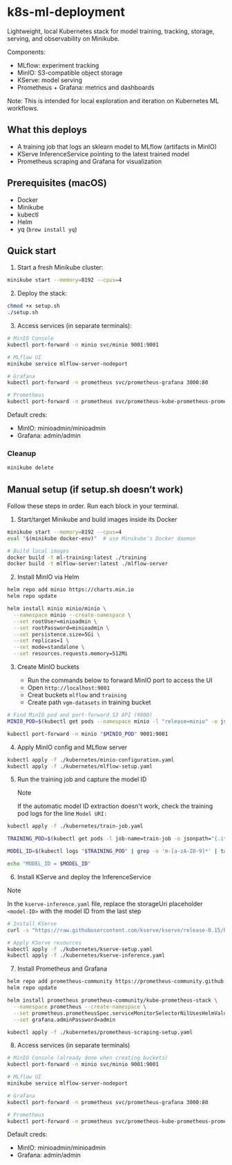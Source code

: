# k8s-ml-deployment

Lightweight, local Kubernetes stack for model training, tracking, storage, serving, and observability on Minikube.

Components:

- MLflow: experiment tracking
- MinIO: S3-compatible object storage
- KServe: model serving
- Prometheus + Grafana: metrics and dashboards

Note: This is intended for local exploration and iteration on Kubernetes ML workflows.

## What this deploys

- A training job that logs an sklearn model to MLflow (artifacts in MinIO)
- KServe InferenceService pointing to the latest trained model
- Prometheus scraping and Grafana for visualization

## Prerequisites (macOS)

- Docker
- Minikube
- kubectl
- Helm
- yq (`brew install yq`)

## Quick start

1. Start a fresh Minikube cluster:

```bash
minikube start --memory=8192 --cpus=4
```

2. Deploy the stack:

```bash
chmod +x setup.sh
./setup.sh
```

3. Access services (in separate terminals):

```bash
# MinIO Console
kubectl port-forward -n minio svc/minio 9001:9001

# MLflow UI
minikube service mlflow-server-nodeport

# Grafana
kubectl port-forward -n prometheus svc/prometheus-grafana 3000:80

# Prometheus
kubectl port-forward -n prometheus svc/prometheus-kube-prometheus-prometheus 9090:9090
```

Default creds:

- MinIO: minioadmin/minioadmin
- Grafana: admin/admin

### Cleanup

```bash
minikube delete
```

## Manual setup (if setup.sh doesn’t work)

Follow these steps in order. Run each block in your terminal.

1. Start/target Minikube and build images inside its Docker

```bash
minikube start --memory=8192 --cpus=4
eval "$(minikube docker-env)"  # use Minikube’s Docker daemon

# Build local images
docker build -t ml-training:latest ./training
docker build -t mlflow-server:latest ./mlflow-server
```

2. Install MinIO via Helm

```bash
helm repo add minio https://charts.min.io
helm repo update

helm install minio minio/minio \
  --namespace minio --create-namespace \
  --set rootUser=minioadmin \
  --set rootPassword=minioadmin \
  --set persistence.size=5Gi \
  --set replicas=1 \
  --set mode=standalone \
  --set resources.requests.memory=512Mi
```

3. Create MinIO buckets

   - Run the commands below to forward MinIO port to access the UI
   - Open `http://localhost:9001`
   - Creat buckets `mlflow` and `training`
   - Create path `vgm-datasets` in training bucket

```bash
# Find MinIO pod and port-forward S3 API (9000)
MINIO_POD=$(kubectl get pods --namespace minio -l "release=minio" -o jsonpath="{.items[0].metadata.name}")

kubectl port-forward -n minio "$MINIO_POD" 9001:9001
```

4. Apply MinIO config and MLflow server

```bash
kubectl apply -f ./kubernetes/minio-configuration.yaml
kubectl apply -f ./kubernetes/mlflow-setup.yaml
```

5. Run the training job and capture the model ID

   > [!NOTE]  
   > If the automatic model ID extraction doesn't work, check the training pod logs for the line `Model URI: `

```bash
kubectl apply -f ./kubernetes/train-job.yaml

TRAINING_POD=$(kubectl get pods -l job-name=train-job -o jsonpath="{.items[0].metadata.name}")

MODEL_ID=$(kubectl logs "$TRAINING_POD" | grep -o 'm-[a-zA-Z0-9]*' | tail -1)

echo "MODEL_ID = $MODEL_ID"
```

6. Install KServe and deploy the InferenceService

> [!NOTE]
> In the `kserve-inference.yaml` file, replace the storageUri placeholder `<model-ID>` with the model ID from the last step

```bash
# Install KServe
curl -s "https://raw.githubusercontent.com/kserve/kserve/release-0.15/hack/quick_install.sh" | bash -r

# Apply KServe resources
kubectl apply -f ./kubernetes/kserve-setup.yaml
kubectl apply -f ./kubernetes/kserve-inference.yaml
```

7. Install Prometheus and Grafana

```bash
helm repo add prometheus-community https://prometheus-community.github.io/helm-charts
helm repo update

helm install prometheus prometheus-community/kube-prometheus-stack \
  --namespace prometheus --create-namespace \
  --set prometheus.prometheusSpec.serviceMonitorSelectorNilUsesHelmValues=false \
  --set grafana.adminPassword=admin

kubectl apply -f ./kubernetes/prometheus-scraping-setup.yaml
```

8. Access services (in separate terminals)

```bash
# MinIO Console (already done when creating buckets)
kubectl port-forward -n minio svc/minio 9001:9001

# MLflow UI
minikube service mlflow-server-nodeport

# Grafana
kubectl port-forward -n prometheus svc/prometheus-grafana 3000:80

# Prometheus
kubectl port-forward -n prometheus svc/prometheus-kube-prometheus-prometheus 9090:9090
```

Default creds:

- MinIO: minioadmin/minioadmin
- Grafana: admin/admin
